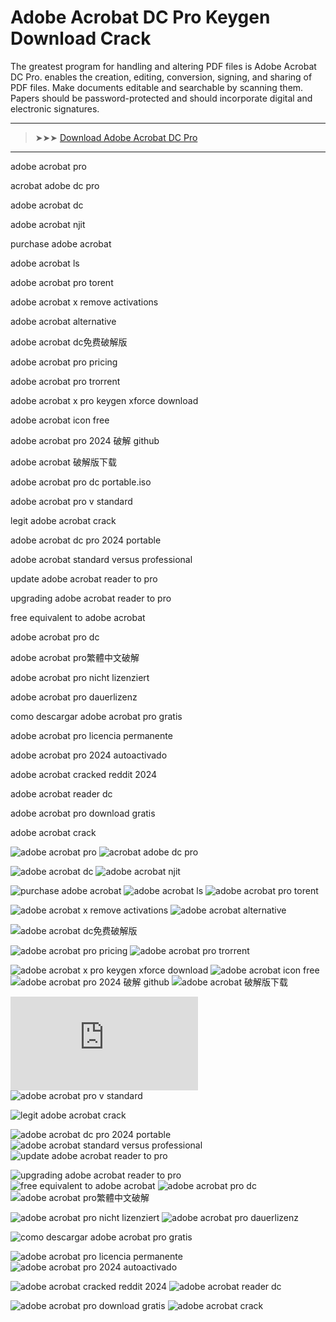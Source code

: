 <meta name="description" content="Adobe Acrobat DC Pro">
<meta name="keywords" content="adobe acrobat pro, acrobat adobe dc pro, adobe acrobat dc, adobe acrobat njit, purchase adobe acrobat, adobe acrobat ls, adobe acrobat pro torent, adobe acrobat x remove activations, adobe acrobat alternative, adobe acrobat dc免费破解版, adobe acrobat pro pricing, adobe acrobat pro trorrent, adobe acrobat x pro keygen xforce download, adobe acrobat icon free, adobe acrobat pro 2024 破解 github, adobe acrobat 破解版下载, adobe acrobat pro dc portable.iso, adobe acrobat pro v standard, legit adobe acrobat crack, adobe acrobat dc pro 2024 portable, adobe acrobat standard versus professional, update adobe acrobat reader to pro, upgrading adobe acrobat reader to pro, free equivalent to adobe acrobat, adobe acrobat pro dc, adobe acrobat pro繁體中文破解, adobe acrobat pro nicht lizenziert, adobe acrobat pro dauerlizenz, como descargar adobe acrobat pro gratis, adobe acrobat pro licencia permanente, adobe acrobat pro 2024 autoactivado, adobe acrobat cracked reddit 2024, adobe acrobat reader dc, adobe acrobat pro download gratis, adobe acrobat crack">

# Adobe Acrobat DC Pro Keygen Download​ Crack

The greatest program for handling and altering PDF files is Adobe Acrobat DC Pro. enables the creation, editing, conversion, signing, and sharing of PDF files. Make documents editable and searchable by scanning them. Papers should be password-protected and should incorporate digital and electronic signatures.

---

> ➤➤➤ [Download Adobe Acrobat DC Pro](https://goo.su/lcvWOi)

---

adobe acrobat pro​

acrobat adobe dc pro​

adobe acrobat dc​

adobe acrobat njit​

purchase adobe acrobat​

adobe acrobat ls​

adobe acrobat pro torent​

adobe acrobat x remove activations​

adobe acrobat alternative​

adobe acrobat dc免费破解版​

adobe acrobat pro pricing​

adobe acrobat pro trorrent​

adobe acrobat x pro keygen xforce download​

adobe acrobat icon free​

adobe acrobat pro 2024 破解 github​

adobe acrobat 破解版下载​

adobe acrobat pro dc portable.iso​

adobe acrobat pro v standard​

legit adobe acrobat crack​

adobe acrobat dc pro 2024 portable​

adobe acrobat standard versus professional​

update adobe acrobat reader to pro​

upgrading adobe acrobat reader to pro​

free equivalent to adobe acrobat​

adobe acrobat pro dc​

adobe acrobat pro繁體中文破解​

adobe acrobat pro nicht lizenziert​

adobe acrobat pro dauerlizenz​

como descargar adobe acrobat pro gratis​

adobe acrobat pro licencia permanente​

adobe acrobat pro 2024 autoactivado​

adobe acrobat cracked reddit 2024

adobe acrobat reader dc

adobe acrobat pro download gratis

adobe acrobat crack


![adobe acrobat pro](https://ts2.mm.bing.net/th?q=adobe%acrobat%pro)
![acrobat adobe dc pro](https://ts2.mm.bing.net/th?q=acrobat%adobe%dc%pro)

![adobe acrobat dc](https://ts2.mm.bing.net/th?q=adobe%acrobat%dc)
![adobe acrobat njit](https://ts2.mm.bing.net/th?q=adobe%acrobat%njit)

![purchase adobe acrobat](https://ts2.mm.bing.net/th?q=purchase%adobe%acrobat)
![adobe acrobat ls](https://ts2.mm.bing.net/th?q=adobe%acrobat%ls)
![adobe acrobat pro torent](https://ts2.mm.bing.net/th?q=adobe%acrobat%pro%torent)

![adobe acrobat x remove activations](https://ts2.mm.bing.net/th?q=adobe%acrobat%x%remove%activations)
![adobe acrobat alternative](https://ts2.mm.bing.net/th?q=adobe%acrobat%alternative)

![adobe acrobat dc免费破解版](https://ts2.mm.bing.net/th?q=adobe%acrobat%dc免费破解版)

![adobe acrobat pro pricing](https://ts2.mm.bing.net/th?q=adobe%acrobat%pro%pricing)
![adobe acrobat pro trorrent](https://ts2.mm.bing.net/th?q=adobe%acrobat%pro%trorrent)

![adobe acrobat x pro keygen xforce download](https://ts2.mm.bing.net/th?q=adobe%acrobat%x%pro%keygen%xforce%download)
![adobe acrobat icon free](https://ts2.mm.bing.net/th?q=adobe%acrobat%icon%free)
![adobe acrobat pro 2024 破解 github](https://ts2.mm.bing.net/th?q=adobe%acrobat%pro%2024%破解%github)
![adobe acrobat 破解版下载](https://ts2.mm.bing.net/th?q=adobe%acrobat%破解版下载)

![adobe acrobat pro dc portable.iso](https://ts2.mm.bing.net/th?q=adobe%acrobat%pro%dc%portable.iso)
![adobe acrobat pro v standard](https://ts2.mm.bing.net/th?q=adobe%acrobat%pro%v%standard)

![legit adobe acrobat crack](https://ts2.mm.bing.net/th?q=legit%adobe%acrobat%crack)

![adobe acrobat dc pro 2024 portable](https://ts2.mm.bing.net/th?q=adobe%acrobat%dc%pro%2024%portable)
![adobe acrobat standard versus professional](https://ts2.mm.bing.net/th?q=adobe%acrobat%standard%versus%professional)
![update adobe acrobat reader to pro](https://ts2.mm.bing.net/th?q=update%adobe%acrobat%reader%to%pro)

![upgrading adobe acrobat reader to pro](https://ts2.mm.bing.net/th?q=upgrading%adobe%acrobat%reader%to%pro)
![free equivalent to adobe acrobat](https://ts2.mm.bing.net/th?q=free%equivalent%to%adobe%acrobat)
![adobe acrobat pro dc](https://ts2.mm.bing.net/th?q=adobe%acrobat%pro%dc)
![adobe acrobat pro繁體中文破解](https://ts2.mm.bing.net/th?q=adobe%acrobat%pro繁體中文破解)

![adobe acrobat pro nicht lizenziert](https://ts2.mm.bing.net/th?q=adobe%acrobat%pro%nicht%lizenziert)
![adobe acrobat pro dauerlizenz](https://ts2.mm.bing.net/th?q=adobe%acrobat%pro%dauerlizenz)

![como descargar adobe acrobat pro gratis](https://ts2.mm.bing.net/th?q=como%descargar%adobe%acrobat%pro%gratis)

![adobe acrobat pro licencia permanente](https://ts2.mm.bing.net/th?q=adobe%acrobat%pro%licencia%permanente)
![adobe acrobat pro 2024 autoactivado](https://ts2.mm.bing.net/th?q=adobe%acrobat%pro%2024%autoactivado)

![adobe acrobat cracked reddit 2024](https://ts2.mm.bing.net/th?q=adobe%acrobat%cracked%reddit%202024)
![adobe acrobat reader dc](https://ts2.mm.bing.net/th?q=adobe%acrobat%reader%dc)

![adobe acrobat pro download gratis](https://ts2.mm.bing.net/th?q=adobe%acrobat%pro%download%gratis)
![adobe acrobat crack](https://ts2.mm.bing.net/th?q=adobe%acrobat%crack)
